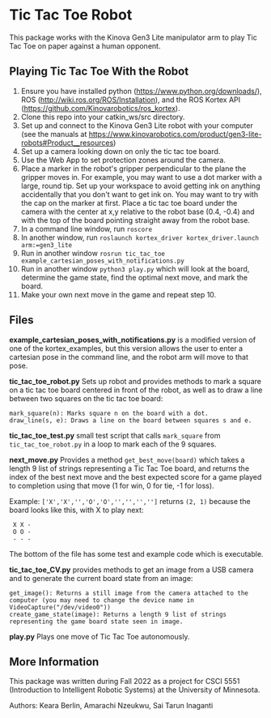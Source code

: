 # Tic Tac Toe Robot
This package works with the Kinova Gen3 Lite manipulator arm to play Tic Tac Toe on paper against a human opponent.

## Playing Tic Tac Toe With the Robot
1. Ensure you have installed python (https://www.python.org/downloads/), ROS (http://wiki.ros.org/ROS/Installation), and the ROS Kortex API (https://github.com/Kinovarobotics/ros_kortex).
2. Clone this repo into your catkin_ws/src directory.
3. Set up and connect to the Kinova Gen3 Lite robot with your computer (see the manuals at https://www.kinovarobotics.com/product/gen3-lite-robots#Product__resources)
4. Set up a camera looking down on only the tic tac toe board.
5. Use the Web App to set protection zones around the camera.
6. Place a marker in the robot's gripper perpendicular to the plane the gripper moves in. For example, you may want to use a dot marker with a large, round tip. Set up your workspace to avoid getting ink on anything accidentally that you don't want to get ink on. You may want to try with the cap on the marker at first. Place a tic tac toe board under the camera with the center at x,y relative to the robot base (0.4, -0.4) and with the top of the board pointing straight away from the robot base.
7. In a command line window, run `roscore`
8. In another window, run `roslaunch kortex_driver kortex_driver.launch arm:=gen3_lite`
9. Run in another window `rosrun tic_tac_toe example_cartesian_poses_with_notifications.py`
10. Run in another window `python3 play.py` which will look at the board, determine the game state, find the optimal next move, and mark the board.
11. Make your own next move in the game and repeat step 10.

## Files
**example_cartesian_poses_with_notifications.py** is a modified version of one of the kortex_examples, but this version allows the user to enter a cartesian pose in the command line, and the robot arm will move to that pose.

**tic_tac_toe_robot.py** Sets up robot and provides methods to mark a square on a tic tac toe board centered in front of the robot, as well as to draw a line between two squares on the tic tac toe board: 

    mark_square(n): Marks square n on the board with a dot.
    draw_line(s, e): Draws a line on the board between squares s and e.
   
**tic_tac_toe_test.py** small test script that calls `mark_square` from `tic_tac_toe_robot.py` in a loop to mark each of the 9 squares.

**next_move.py** Provides a method `get_best_move(board)` which takes a length 9 list of strings representing a Tic Tac Toe board, and returns the index of the best next move and the best expected score for a game played to completion using that move (1 for win, 0 for tie, -1 for loss).

Example: `['X','X','','O','O','','','','']` returns `(2, 1)` because the board looks like this, with X to play next:

```
 X X -
 O O -
 - - -
```
 
The bottom of the file has some test and example code which is executable.

**tic_tac_toe_CV.py** provides methods to get an image from a USB camera and to generate the current board state from an image:

    get_image(): Returns a still image from the camera attached to the computer (you may need to change the device name in VideoCapture("/dev/video0"))
    create_game_state(image): Returns a length 9 list of strings representing the game board state seen in image.

**play.py** Plays one move of Tic Tac Toe autonomously.

## More Information
This package was written during Fall 2022 as a project for CSCI 5551 (Introduction to Intelligent Robotic Systems) at the University of Minnesota.

Authors: Keara Berlin, Amarachi Nzeukwu, Sai Tarun Inaganti
